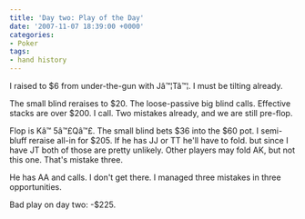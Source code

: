 ```yaml
---
title: 'Day two: Play of the Day'
date: '2007-11-07 18:39:00 +0000'
categories:
- Poker
tags:
- hand history
---
```

<p>I raised to $6 from under-the-gun with J&acirc;&trade;&brvbar;T&acirc;&trade;&brvbar;. I must be tilting already.</p>
<p>The small blind reraises to $20. The loose-passive big blind calls. Effective stacks are over $200. I call. Two mistakes already, and we are still pre-flop.</p>
<p>Flop is K&acirc;&trade;&nbsp;5&acirc;&trade;&pound;Q&acirc;&trade;&pound;. The small blind bets $36 into the $60 pot. I semi-bluff reraise all-in for $205. If he has JJ or TT he'll have to fold. but since I have JT both of those are pretty unlikely. Other players may fold AK, but not this one. That's mistake three.</p>
<p>He has AA and calls. I don't get there. I managed three mistakes in three opportunities.</p>
<p>Bad play on day two: -$225.</p>
